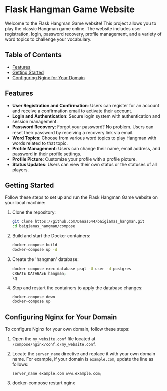 # Flask Hangman Game Website

Welcome to the Flask Hangman Game website! This project allows you to play the classic Hangman game online. The website includes user registration, login, password recovery, profile management, and a variety of word topics to challenge your vocabulary.

## Table of Contents

- [Features](#features)
- [Getting Started](#getting-started)
- [Configuring Nginx for Your Domain](#configuring-nginx-for-your-domain)

## Features

- **User Registration and Confirmation**: Users can register for an account and receive a confirmation email to activate their account.
- **Login and Authentication**: Secure login system with authentication and session management.
- **Password Recovery**: Forgot your password? No problem. Users can reset their password by receiving a recovery link via email.
- **Word Topics**: Choose from various word topics to play Hangman with words related to that topic.
- **Profile Management**: Users can change their name, email address, and password in their profile settings.
- **Profile Picture**: Customize your profile with a profile picture.
- **Status Updates**: Users can view their own status or the statuses of all players.

## Getting Started

Follow these steps to set up and run the Flask Hangman Game website on your local machine:

1. Clone the repository:
   ```bash
   git clone https://github.com/Danas544/baigiamas_hangman.git
   cd baigiamas_hangman/compose
2. Build and start the Docker containers:
   ```bash
   docker-compose build
   docker-compose up -d
3. Create the 'hangman' database:
   ```bash
   docker-compose exec database psql -U user -d postgres
   CREATE DATABASE hangman;
   \q
4. Stop and restart the containers to apply the database changes:
   ```bash
   docker-compose down
   docker-compose up

## Configuring Nginx for Your Domain

To configure Nginx for your own domain, follow these steps:

1. Open the `my_website.conf` file located at `/compose/nginx/conf.d/my_website.conf`.

2. Locate the `server_name` directive and replace it with your own domain name. For example, if your domain is `example.com`, update the line as follows:

   ```nginx
   server_name example.com www.example.com;

3. docker-compose restart nginx




